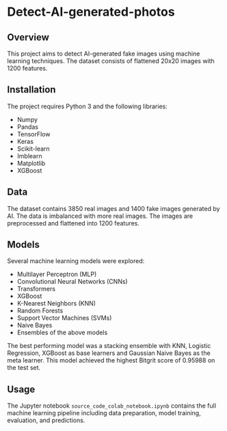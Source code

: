 ﻿# Detect-AI-generated-photos

 
## Overview
This project aims to detect AI-generated fake images using machine learning techniques. The dataset consists of flattened 20x20 images with 1200 features.

## Installation
The project requires Python 3 and the following libraries:

- Numpy
- Pandas
- TensorFlow
- Keras
- Scikit-learn
- Imblearn
- Matplotlib
- XGBoost


## Data
The dataset contains 3850 real images and 1400 fake images generated by AI. The data is imbalanced with more real images. The images are preprocessed and flattened into 1200 features.

## Models
Several machine learning models were explored:

- Multilayer Perceptron (MLP)
- Convolutional Neural Networks (CNNs)
- Transformers
- XGBoost
- K-Nearest Neighbors (KNN)
- Random Forests
- Support Vector Machines (SVMs)
- Naive Bayes
- Ensembles of the above models

The best performing model was a stacking ensemble with KNN, Logistic Regression, XGBoost as base learners and Gaussian Naive Bayes as the meta learner. This model achieved the highest Bitgrit score of 0.95988 on the test set.

## Usage
The Jupyter notebook `source_code_colab_notebook.ipynb` contains the full machine learning pipeline including data preparation, model training, evaluation, and predictions.

